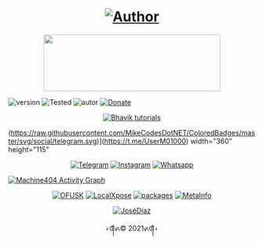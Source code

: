 <h1 align="center"><a href="https://github.com/piratainformatico2"><img title="Author" src="https://img.shields.io/badge/Author-⍣᭕ᬁ᭖José Díaz᭖᭕ᬁ⍣-svg?style=for-the-badge&logo=github"></a></h1>

<p align="center"><img src="https://github.com/piratainformatico2/packages/blob/main/Images/20210928_223304.gif" width="360" height="115"/> </p>

![version]
![Tested]
![autor]
[![Donate](https://img.shields.io/badge/Donate-PayPal-green.svg)](https://www.paypal.com)


<p align="center"><a href="https://github.com/piratainformatico2"><img title="Bhavik tutorials" src="https://github-readme-stats.vercel.app/api?username=piratainformatico2&show_icons=true&include_all_commits=true&theme=chartreuse-dark&cache_seconds=3200"></a>
</p>

(https://raw.githubusercontent.com/MikeCodesDotNET/ColoredBadges/master/svg/social/telegram.svg)](https://t.me/UserM01000) width="360" height="115"
<p align="center">
<a href="https://t.me/joinchat/6OsUFLXa_Yo1MGM5"><img title="Telegram" src="https://img.shields.io/badge/TELEGRAM-blue?style=for-the-badge&logo=Telegram"></a>
<a href="https://www.instagram.com/jose_shark8/"><img title="Instagram" src="https://img.shields.io/badge/INSTAGRAM-purple?style=for-the-badge&logo=instagram"></a>
<a href="https://wa.me/+522283821202/"><img title="Whatsapp" src="https://img.shields.io/badge/WhatsApp-black?style=for-the-badge&logo=Whatsapp"></a>

<a href="https://github.com/Ashutosh00710/github-readme-activity-graph"><img alt="Machine404 Activity Graph" src="https://activity-graph.herokuapp.com/graph?username=piratainformatico2&bg_color=111111&color=ffffff&line=525252&point=ff0000&hide_border=true" /></a>

<p align="center">
<a href="https://github.com/piratainformatico2/ofusk"><img title="OFUSK" src="https://github-readme-stats.vercel.app/api/pin/?username=piratainformatico2&repo=ofusk&theme=highcontrast"></a>
<a href="https://github.com/piratainformatico2/LocalXpose"><img title="LocalXpose" src="https://github-readme-stats.vercel.app/api/pin/?username=piratainformatico2&repo=LocalXpose&theme=highcontrast"></a>
<a href="https://github.com/piratainformatico2/packages"><img title="packages" src="https://github-readme-stats.vercel.app/api/pin/?username=piratainformatico2&repo=packages&theme=highcontrast"></a>
<a href="https://github.com/piratainformatico2/MetaInfo"><img title="MetaInfo" src="https://github-readme-stats.vercel.app/api/pin/?username=piratainformatico2&repo=MetaInfo&theme=highcontrast"></a>
</p>

<p align="center">
<a href="https://github.com/piratainformatico2"><img title="JoséDíaz" src="https://github-readme-stats.vercel.app/api/top-langs/?username=piratainformatico2&layout=compact"></a>
</p>

<p align="center">
⍣᭕ᬁ᭖© 2021᭖᭕ᬁ⍣
</p>


<!-- NO COPIAR, JOSÉ DÍAZ It's the beast -->
[version]: https://img.shields.io/badge/Versi%C3%B3n-perfil%3A%20V.1.0-green
[tested]: https://img.shields.io/badge/Programer-Kali%20Linux%20%7C%20Parrot%20%7C%20Termux-blue
[autor]: https://img.shields.io/badge/Author-%40⍣᭕ᬁ᭖José_Díaz᭖᭕ᬁ⍣-red

